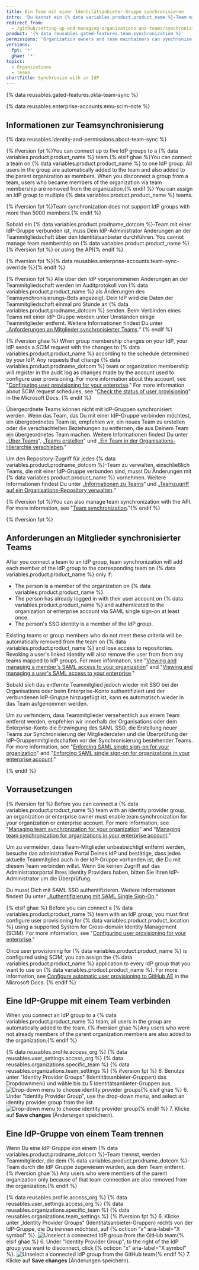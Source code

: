```yaml
---
title: Ein Team mit einer Identitätsanbieter-Gruppe synchronisieren
intro: 'Du kannst ein {% data variables.product.product_name %}-Team mit einer Identitätsanbieter-Gruppe (IdP-Gruppe) synchronisieren, um Teammitglieder automatisch hinzuzufügen oder zu entfernen.'
redirect_from:
  - /github/setting-up-and-managing-organizations-and-teams/synchronizing-a-team-with-an-identity-provider-group
product: '{% data reusables.gated-features.team-synchronization %}'
permissions: 'Organization owners and team maintainers can synchronize a {% data variables.product.prodname_dotcom %} team with an IdP group.'
versions:
  fpt: '*'
  ghae: '*'
topics:
  - Organizations
  - Teams
shortTitle: Synchronize with an IdP
---
```


{% data reusables.gated-features.okta-team-sync %}

{% data reusables.enterprise-accounts.emu-scim-note %}

## Informationen zur Teamsynchronisierung

{% data reusables.identity-and-permissions.about-team-sync %}

{% ifversion fpt %}You can connect up to five IdP groups to a {% data variables.product.product_name %} team.{% elsif ghae %}You can connect a team on {% data variables.product.product_name %} to one IdP group. All users in the group are automatically added to the team and also added to the parent organization as members. When you disconnect a group from a team, users who became members of the organization via team membership are removed from the organization.{% endif %} You can assign an IdP group to multiple {% data variables.product.product_name %} teams.

{% ifversion fpt %}Team synchronization does not support IdP groups with more than 5000 members.{% endif %}

Sobald ein {% data variables.product.prodname_dotcom %}-Team mit einer IdP-Gruppe verbunden ist, muss Dein IdP-Administrator Änderungen an der Teammitgliedschaft über den Identitätsanbieter durchführen. You cannot manage team membership on {% data variables.product.product_name %}{% ifversion fpt %} or using the API{% endif %}.

{% ifversion fpt %}{% data reusables.enterprise-accounts.team-sync-override %}{% endif %}

{% ifversion fpt %}
Alle über den IdP vorgenommenen Änderungen an der Teammitgliedschaft werden im Auditprotokoll von {% data variables.product.product_name %} als Änderungen des Teamsynchronisierungs-Bots angezeigt. Dein IdP wird die Daten der Teammitgliedschaft einmal pro Stunde an {% data variables.product.prodname_dotcom %} senden. Beim Verbinden eines Teams mit einer IdP-Gruppe werden unter Umständen einige Teammitglieder entfernt. Weitere Informationen findest Du unter „[Anforderungen an Mitglieder synchronisierter Teams](#requirements-for-members-of-synchronized-teams).“
{% endif %}

{% ifversion ghae %}
When group membership changes on your IdP, your IdP sends a SCIM request with the changes to {% data variables.product.product_name %} according to the schedule determined by your IdP. Any requests that change {% data variables.product.prodname_dotcom %} team or organization membership will register in the audit log as changes made by the account used to configure user provisioning. For more information about this account, see "[Configuring user provisioning for your enterprise](/admin/authentication/configuring-user-provisioning-for-your-enterprise)." For more information about SCIM request schedules, see "[Check the status of user provisioning](https://docs.microsoft.com/en-us/azure/active-directory/app-provisioning/application-provisioning-when-will-provisioning-finish-specific-user)" in the Microsoft Docs.
{% endif %}

Übergeordnete Teams können nicht mit IdP-Gruppen synchronisiert werden. Wenn das Team, das Du mit einer IdP-Gruppe verbinden möchtest, ein übergeordnetes Team ist, empfehlen wir, ein neues Team zu erstellen oder die verschachtelten Beziehungen zu entfernen, die aus Deinem Team ein übergeordnetes Team machen. Weitere Informationen findest Du unter „[Über Teams](/articles/about-teams#nested-teams)", „[Teams erstellen](/organizations/organizing-members-into-teams/creating-a-team)" und „[Ein Team in der Organisations-Hierarchie verschieben](/articles/moving-a-team-in-your-organizations-hierarchy)."

Um den Repository-Zugriff für jedes {% data variables.product.prodname_dotcom %}-Team zu verwalten, einschließlich Teams, die mit einer IdP-Gruppe verbunden sind, musst Du Änderungen mit {% data variables.product.product_name %} vornehmen. Weitere Informationen findest Du unter „[Informationen zu Teams](/articles/about-teams)“ und „[Teamzugriff auf ein Organisations-Repository verwalten](/articles/managing-team-access-to-an-organization-repository).“

{% ifversion fpt %}You can also manage team synchronization with the API. For more information, see "[Team synchronization](/rest/reference/teams#team-sync)."{% endif %}

{% ifversion fpt %}
## Anforderungen an Mitglieder synchronisierter Teams

After you connect a team to an IdP group, team synchronization will add each member of the IdP group to the corresponding team on {% data variables.product.product_name %} only if:
- The person is a member of the organization on {% data variables.product.product_name %}.
- The person has already logged in with their user account on {% data variables.product.product_name %} and authenticated to the organization or enterprise account via SAML single sign-on at least once.
- The person's SSO identity is a member of the IdP group.

Existing teams or group members who do not meet these criteria will be automatically removed from the team on {% data variables.product.product_name %} and lose access to repositories. Revoking a user's linked identity will also remove the user from from any teams mapped to IdP groups. For more information, see "[Viewing and managing a member's SAML access to your organization](/organizations/granting-access-to-your-organization-with-saml-single-sign-on/viewing-and-managing-a-members-saml-access-to-your-organization#viewing-and-revoking-a-linked-identity)" and "[Viewing and managing a user's SAML access to your enterprise](/github/setting-up-and-managing-your-enterprise/viewing-and-managing-a-users-saml-access-to-your-enterprise#viewing-and-revoking-a-linked-identity)."

Sobald sich das entfernte Teammitglied jedoch wieder mit SSO bei der Organisations oder beim Enterprise-Konto authentifiziert und der verbundenen IdP-Gruppe hinzugefügt ist, kann es automatisch wieder in das Team aufgenommen werden.

Um zu verhindern, dass Teammitglieder versehentlich aus einem Team entfernt werden, empfehlen wir innerhalb der Organisations oder dem Enterprise-Konto die Erzwingung des SAML SSO, die Erstellung neuer Teams zur Synchronisierung der Mitgliederdaten und die Überprüfung der IdP-Gruppenmitgliedschaften vor der Synchronisierung bestehender Teams. For more information, see "[Enforcing SAML single sign-on for your organization](/articles/enforcing-saml-single-sign-on-for-your-organization)" and "[Enforcing SAML single sign-on for organizations in your enterprise account](/github/setting-up-and-managing-your-enterprise/configuring-identity-and-access-management-for-your-enterprise-account/enforcing-saml-single-sign-on-for-organizations-in-your-enterprise-account)."

{% endif %}

## Vorrausetzungen

{% ifversion fpt %}
Before you can connect a {% data variables.product.product_name %} team with an identity provider group, an organization or enterprise owner must enable team synchronization for your organization or enterprise account. For more information, see "[Managing team synchronization for your organization](/organizations/managing-saml-single-sign-on-for-your-organization/managing-team-synchronization-for-your-organization)" and "[Managing team synchronization for organizations in your enterprise account](/github/setting-up-and-managing-your-enterprise/managing-team-synchronization-for-organizations-in-your-enterprise-account)."

Um zu vermeiden, dass Team-Mitglieder unbeabsichtigt entfernt werden, besuche das administrative Portal Deines IdP und bestätige, dass jedes aktuelle Teammitglied auch in der IdP-Gruppe vorhanden ist, die Du mit diesem Team verbinden willst. Wenn Sie keinen Zugriff auf das Administratorportal Ihres Identity Providers haben, bitten Sie Ihren IdP-Administrator um die Überprüfung.

Du musst Dich mit SAML SSO authentifizieren. Weitere Informationen findest Du unter „[Authentifizierung mit SAML Single Sign-On](/articles/authenticating-with-saml-single-sign-on).“

{% elsif ghae %}
Before you can connect a {% data variables.product.product_name %} team with an IdP group, you must first configure user provisioning for {% data variables.product.product_location %} using a supported System for Cross-domain Identity Management (SCIM). For more information, see "[Configuring user provisioning for your enterprise](/admin/authentication/configuring-user-provisioning-for-your-enterprise)."

Once user provisioning for {% data variables.product.product_name %} is configured using SCIM, you can assign the {% data variables.product.product_name %} application to every IdP group that you want to use on {% data variables.product.product_name %}. For more information, see [Configure automatic user provisioning to GitHub AE](https://docs.microsoft.com/en-us/azure/active-directory/saas-apps/github-ae-provisioning-tutorial#step-5-configure-automatic-user-provisioning-to-github-ae) in the Microsoft Docs.
{% endif %}

## Eine IdP-Gruppe mit einem Team verbinden

When you connect an IdP group to a {% data variables.product.product_name %} team, all users in the group are automatically added to the team. {% ifversion ghae %}Any users who were not already members of the parent organization members are also added to the organization.{% endif %}

{% data reusables.profile.access_org %}
{% data reusables.user_settings.access_org %}
{% data reusables.organizations.specific_team %}
{% data reusables.organizations.team_settings %}
{% ifversion fpt %}
6. Benutze unter "Identity Provider Groups" (Identitätsanbieter-Gruppen) das Dropdownmenü und wähle bis zu 5 Identitätsanbieter-Gruppen aus. ![Drop-down menu to choose identity provider groups](/assets/images/help/teams/choose-an-idp-group.png){% elsif ghae %}
6. Under "Identity Provider Group", use the drop-down menu, and select an identity provider group from the list. ![Drop-down menu to choose identity provider group](/assets/images/enterprise/github-ae/teams/choose-an-idp-group.png){% endif %}
7. Klicke auf **Save changes** (Änderungen speichern).

## Eine IdP-Gruppe von einem Team trennen

Wenn Du eine IdP-Gruppe von einem {% data variables.product.prodname_dotcom %}-Team trennst, werden Teammitglieder, die dem {% data variables.product.prodname_dotcom %}-Team durch die IdP Gruppe zugewiesen wurden, aus dem Team entfernt. {% ifversion ghae %} Any users who were members of the parent organization only because of that team connection are also removed from the organization.{% endif %}

{% data reusables.profile.access_org %}
{% data reusables.user_settings.access_org %}
{% data reusables.organizations.specific_team %}
{% data reusables.organizations.team_settings %}
{% ifversion fpt %}
6. Klicke unter „Identity Provider Groups" (Identitätsanbieter-Gruppen) rechts von der IdP-Gruppe, die Du trennen möchtest, auf {% octicon "x" aria-label="X symbol" %}. ![Unselect a connected IdP group from the GitHub team](/assets/images/help/teams/unselect-idp-group.png){% elsif ghae %}
6. Under "Identity Provider Group", to the right of the IdP group you want to disconnect, click {% octicon "x" aria-label="X symbol" %}. ![Unselect a connected IdP group from the GitHub team](/assets/images/enterprise/github-ae/teams/unselect-idp-group.png){% endif %}
7. Klicke auf **Save changes** (Änderungen speichern).
